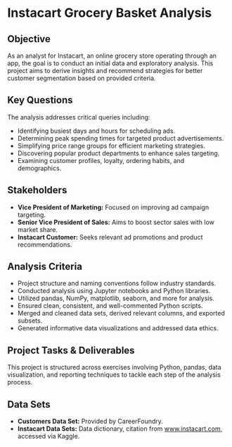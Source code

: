 # Instacart Grocery Basket Analysis

## Objective
As an analyst for Instacart, an online grocery store operating through an app, the goal is to conduct an initial data and exploratory analysis. This project aims to derive insights and recommend strategies for better customer segmentation based on provided criteria.

## Key Questions
The analysis addresses critical queries including:
- Identifying busiest days and hours for scheduling ads.
- Determining peak spending times for targeted product advertisements.
- Simplifying price range groups for efficient marketing strategies.
- Discovering popular product departments to enhance sales targeting.
- Examining customer profiles, loyalty, ordering habits, and demographics.

## Stakeholders
- **Vice President of Marketing:** Focused on improving ad campaign targeting.
- **Senior Vice President of Sales:** Aims to boost sector sales with low market share.
- **Instacart Customer:** Seeks relevant ad promotions and product recommendations.

## Analysis Criteria
- Project structure and naming conventions follow industry standards.
- Conducted analysis using Jupyter notebooks and Python libraries.
- Utilized pandas, NumPy, matplotlib, seaborn, and more for analysis.
- Ensured clean, consistent, and well-commented Python scripts.
- Merged and cleaned data sets, derived relevant columns, and exported subsets.
- Generated informative data visualizations and addressed data ethics.

## Project Tasks & Deliverables
This project is structured across exercises involving Python, pandas, data visualization, and reporting techniques to tackle each step of the analysis process.

## Data Sets
- **Customers Data Set:** Provided by CareerFoundry.
- **Instacart Data Sets:** Data dictionary, citation from www.instacart.com, accessed via Kaggle.
